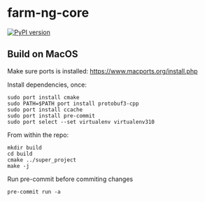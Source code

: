 # farm-ng-core

[![PyPI version](https://badge.fury.io/py/farm-ng-core.svg)](https://pypi.org/project/farm-ng-core)

## Build on MacOS

Make sure ports is installed: https://www.macports.org/install.php

Install dependencies, once:

```
sudo port install cmake
sudo PATH=$PATH port install protobuf3-cpp
sudo port install ccache
sudo port install pre-commit
sudo port select --set virtualenv virtualenv310
```

From within the repo:

```
mkdir build
cd build
cmake ../super_project
make -j
```

Run pre-commit before commiting changes

```
pre-commit run -a
```
